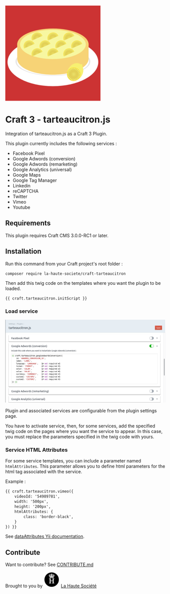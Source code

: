 ![Logo tarteaucitron.js](.readme/logo-tarteaucitron.png)

# Craft 3 - tarteaucitron.js

Integration of tarteaucitron.js as a Craft 3 Plugin.

This plugin currently includes the following services :
 - Facebook Pixel
 - Google Adwords (conversion)
 - Google Adwords (remarketing)
 - Google Analytics (universal)
 - Google Maps
 - Google Tag Manager
 - Linkedin
 - reCAPTCHA
 - Twitter
 - Vimeo
 - Youtube


## Requirements

This plugin requires Craft CMS 3.0.0-RC1 or later.


## Installation

Run this command from your Craft project's root folder :

```bash
composer require la-haute-societe/craft-tarteaucitron
```

Then add this twig code on the templates where you want the plugin to be loaded.
```twig
{{ craft.tarteaucitron.initScript }}
```


### Load service

![Settings page](.readme/settings.jpg)

Plugin and associated services are configurable from the plugin settings page.

You have to activate service, then, for some services, add the specified twig code on the pages where you want the service to appear. In this case, you must replace the parameters specified in the twig code with yours.

### Service HTML Attributes

For some service templates, you can include a parameter named `htmlAttributes`. This parameter allows you to define html parameters for the html tag associated with the service.

Example :

```twig
{{ craft.tarteaucitron.vimeo({
    videoId: '54989781',
    width: '500px',
    height: '200px',
    htmlAttributes: {
        class: 'border-black',
    }
}) }}
```

See [dataAttributes Yii documentation](https://www.yiiframework.com/doc/api/2.0/yii-helpers-basehtml#$dataAttributes-detail).


## Contribute

Want to contribute? See [CONTRIBUTE.md](./CONTRIBUTE.md)


Brought to you by ![Logo La Haute Société](.readme/logo-lahautesociete.png) [La Haute Société](https://www.lahautesociete.com)